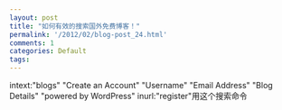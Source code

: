 ```yaml
---
layout: post
title: "如何有效的搜索国外免费博客！"
permalink: '/2012/02/blog-post_24.html'
comments: 1
categories: Default
tags: 
---
```

intext:"blogs" "Create an Account" "Username" "Email Address" "Blog  
Details" "powered by WordPress" inurl:"register"用这个搜索命令